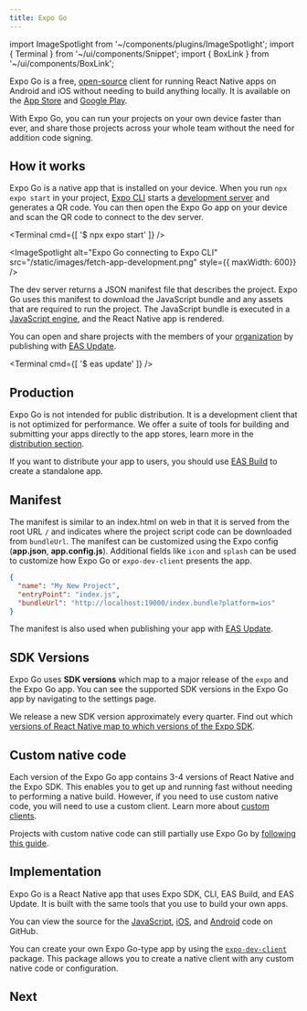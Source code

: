 ```yaml
---
title: Expo Go
---
```


import ImageSpotlight from '~/components/plugins/ImageSpotlight';
import { Terminal } from '~/ui/components/Snippet';
import { BoxLink } from '~/ui/components/BoxLink';

Expo Go is a free, [open-source](https://github.com/expo/expo/tree/main/home) client for running React Native apps on Android and iOS without needing to build anything locally. It is available on the [App Store](https://apps.apple.com/app/apple-store/id982107779) and [Google Play](https://play.google.com/store/apps/details?id=host.exp.exponent&referrer=www).

With Expo Go, you can run your projects on your own device faster than ever, and share those projects across your whole team without the need for addition code signing.

## How it works

Expo Go is a native app that is installed on your device. When you run `npx expo start` in your project, [Expo CLI](/workflow/expo-cli) starts a [development server](/workflow/expo-cli#develop) and generates a QR code. You can then open the Expo Go app on your device and scan the QR code to connect to the dev server.

<Terminal cmd={[
'$ npx expo start'
]} />

<ImageSpotlight alt="Expo Go connecting to Expo CLI" src="/static/images/fetch-app-development.png" style={{ maxWidth: 600}} />

The dev server returns a JSON manifest file that describes the project. Expo Go uses this manifest to download the JavaScript bundle and any assets that are required to run the project. The JavaScript bundle is executed in a [JavaScript engine](/workflow/glossary-of-terms#javascript-engine), and the React Native app is rendered.

You can open and share projects with the members of your [organization](/accounts/account-types/#organizations) by publishing with [EAS Update](/eas-update/introduction).

<Terminal cmd={[
'$ eas update'
]} />

## Production

Expo Go is not intended for public distribution. It is a development client that is not optimized for performance. We offer a suite of tools for building and submitting your apps directly to the app stores, learn more in the [distribution section](/distribution/introduction).

If you want to distribute your app to users, you should use [EAS Build](/build/introduction) to create a standalone app.

## Manifest

The manifest is similar to an index.html on web in that it is served from the root URL `/` and indicates where the project script code can be downloaded from `bundleUrl`. The manifest can be customized using the Expo config (**app.json**, **app.config.js**). Additional fields like `icon` and `splash` can be used to customize how Expo Go or `expo-dev-client` presents the app.

```json
{
  "name": "My New Project",
  "entryPoint": "index.js",
  "bundleUrl": "http://localhost:19000/index.bundle?platform=ios"
}
```

The manifest is also used when publishing your app with [EAS Update](/eas-update/introduction).

## SDK Versions

Expo Go uses **SDK versions** which map to a major release of the `expo` and the Expo Go app. You can see the supported SDK versions in the Expo Go app by navigating to the settings page.

We release a new SDK version approximately every quarter. Find out which [versions of React Native map to which versions of the Expo SDK][version-support].

## Custom native code

Each version of the Expo Go app contains 3-4 versions of React Native and the Expo SDK. This enables you to get up and running fast without needing to performing a native build. However, if you need to use custom native code, you will need to use a custom client. Learn more about [custom clients](/clients/introduction).

Projects with custom native code can still partially use Expo Go by [following this guide](/bare/using-expo-client).

## Implementation

Expo Go is a React Native app that uses Expo SDK, CLI, EAS Build, and EAS Update. It is built with the same tools that you use to build your own apps.

You can view the source for the [JavaScript](https://github.com/expo/expo/tree/main/home), [iOS](https://github.com/expo/expo/tree/main/ios), and [Android](https://github.com/expo/expo/tree/main/android) code on GitHub.

You can create your own Expo Go-type app by using the [`expo-dev-client`](/clients/introduction) package. This package allows you to create a native client with any custom native code or configuration.

## Next

<BoxLink 
  title="CLI"
  description="Learn about the Expo CLI and how to use it to develop your app."
  href="/workflow/expo-cli"
/>

<BoxLink 
  title="App config"
  description="Configure the Expo CLI and Expo Go with the app.json."
  href="/workflow/configuration"
/>

[version-support]: /versions/latest/index#each-expo-sdk-version-depends-on-a-react-native-version
